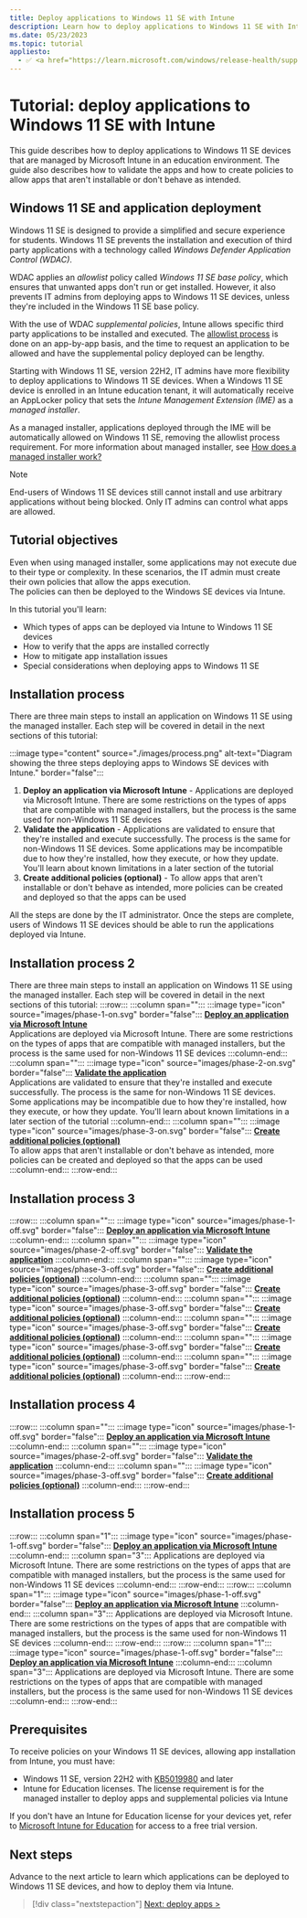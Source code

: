 ```yaml
---
title: Deploy applications to Windows 11 SE with Intune
description: Learn how to deploy applications to Windows 11 SE with Intune and how to validate the apps.
ms.date: 05/23/2023
ms.topic: tutorial
appliesto:
  - ✅ <a href="https://learn.microsoft.com/windows/release-health/supported-versions-windows-client" target="_blank">Windows 11 SE, version 22H2 and later</a>
---
```


# Tutorial: deploy applications to Windows 11 SE with Intune

This guide describes how to deploy applications to Windows 11 SE devices that are managed by Microsoft Intune in an education environment. The guide also describes how to validate the apps and how to create policies to allow apps that aren't installable or don't behave as intended.

## Windows 11 SE and application deployment

Windows 11 SE is designed to provide a simplified and secure experience for students. Windows 11 SE prevents the installation and execution of third party applications with a technology called *Windows Defender Application Control (WDAC)*.

WDAC applies an *allowlist* policy called *Windows 11 SE base policy*, which ensures that unwanted apps don't run or get installed. However, it also prevents IT admins from deploying apps to Windows 11 SE devices, unless they're included in the Windows 11 SE base policy.

With the use of WDAC *supplemental policies*, Intune allows specific third party applications to be installed and executed. The [allowlist process][EDU-1] is done on an app-by-app basis, and the time to request an application to be allowed and have the supplemental policy deployed can be lengthy.

Starting with Windows 11 SE, version 22H2, IT admins have more flexibility to deploy applications to Windows 11 SE devices. When a Windows 11 SE device is enrolled in an Intune education tenant, it will automatically receive an AppLocker policy that sets the *Intune Management Extension (IME)* as a *managed installer*.

As a managed installer, applications deployed through the IME will be automatically allowed on Windows 11 SE, removing the allowlist process requirement. For more information about managed installer, see [How does a managed installer work?][WIN-2]

> [!NOTE]
> End-users of Windows 11 SE devices still cannot install and use arbitrary applications without being blocked. Only IT admins can control what apps are allowed.

## Tutorial objectives

Even when using managed installer, some applications may not execute due to their type or complexity. In these scenarios, the IT admin must create their own policies that allow the apps execution.\
The policies can then be deployed to the Windows SE devices via Intune.

In this tutorial you'll learn:

- Which types of apps can be deployed via Intune to Windows 11 SE devices
- How to verify that the apps are installed correctly
- How to mitigate app installation issues
- Special considerations when deploying apps to Windows 11 SE

## Installation process

There are three main steps to install an application on Windows 11 SE using the managed installer. Each step will be covered in detail in the next sections of this tutorial:

:::image type="content" source="./images/process.png" alt-text="Diagram showing the three steps deploying apps to Windows SE devices with Intune." border="false":::

1. **Deploy an application via Microsoft Intune** - Applications are deployed via Microsoft Intune. There are some restrictions on the types of apps that are compatible with managed installers, but the process is the same used for non-Windows 11 SE devices
1. **Validate the application** - Applications are validated to ensure that they're installed and execute successfully. The process is the same for non-Windows 11 SE devices. Some applications may be incompatible due to how they're installed, how they execute, or how they update. You'll learn about known limitations in a later section of the tutorial
1. **Create additional policies (optional)** - To allow apps that aren't installable or don't behave as intended, more policies can be created and deployed so that the apps can be used

All the steps are done by the IT administrator. Once the steps are complete, users of Windows 11 SE devices should be able to run the applications deployed via Intune.


## Installation process 2

There are three main steps to install an application on Windows 11 SE using the managed installer. Each step will be covered in detail in the next sections of this tutorial:
:::row:::
   :::column span="":::
    :::image type="icon" source="images/phase-1-on.svg" border="false":::
      [**Deploy an application via Microsoft Intune**](deploy-apps.md)<br>
      Applications are deployed via Microsoft Intune. There are some restrictions on the types of apps that are compatible with managed installers, but the process is the same used for non-Windows 11 SE devices
   :::column-end:::
   :::column span="":::
    :::image type="icon" source="images/phase-2-on.svg" border="false":::
      [**Validate the application**](validate-apps.md)<br>
      Applications are validated to ensure that they're installed and execute successfully. The process is the same for non-Windows 11 SE devices. Some applications may be incompatible due to how they're installed, how they execute, or how they update. You'll learn about known limitations in a later section of the tutorial
   :::column-end:::
   :::column span="":::
    :::image type="icon" source="images/phase-3-on.svg" border="false":::
      [**Create additional policies (optional)**](create-policies.md)<br>
      To allow apps that aren't installable or don't behave as intended, more policies can be created and deployed so that the apps can be used
   :::column-end:::
:::row-end:::

## Installation process 3

:::row:::
   :::column span="":::
    :::image type="icon" source="images/phase-1-off.svg" border="false":::
      [**Deploy an application via Microsoft Intune**](deploy-apps.md)
   :::column-end:::
   :::column span="":::
    :::image type="icon" source="images/phase-2-off.svg" border="false":::
      [**Validate the application**](validate-apps.md)
   :::column-end:::
   :::column span="":::
    :::image type="icon" source="images/phase-3-off.svg" border="false":::
      [**Create additional policies (optional)**](create-policies.md)
   :::column-end:::
   :::column span="":::
    :::image type="icon" source="images/phase-3-off.svg" border="false":::
      [**Create additional policies (optional)**](create-policies.md)
   :::column-end:::
   :::column span="":::
    :::image type="icon" source="images/phase-3-off.svg" border="false":::
      [**Create additional policies (optional)**](create-policies.md)
   :::column-end:::
   :::column span="":::
    :::image type="icon" source="images/phase-3-off.svg" border="false":::
      [**Create additional policies (optional)**](create-policies.md)
   :::column-end:::
   :::column span="":::
    :::image type="icon" source="images/phase-3-off.svg" border="false":::
      [**Create additional policies (optional)**](create-policies.md)
   :::column-end:::
   :::column span="":::
    :::image type="icon" source="images/phase-3-off.svg" border="false":::
      [**Create additional policies (optional)**](create-policies.md)
   :::column-end:::
:::row-end:::

## Installation process 4

:::row:::
   :::column span="":::
    :::image type="icon" source="images/phase-1-off.svg" border="false":::
      [**Deploy an application via Microsoft Intune**](deploy-apps.md)
   :::column-end:::
   :::column span="":::
    :::image type="icon" source="images/phase-2-off.svg" border="false":::
      [**Validate the application**](validate-apps.md)
   :::column-end:::
   :::column span="":::
    :::image type="icon" source="images/phase-3-off.svg" border="false":::
      [**Create additional policies (optional)**](create-policies.md)
   :::column-end:::
:::row-end:::

## Installation process 5

:::row:::
   :::column span="1":::
    :::image type="icon" source="images/phase-1-off.svg" border="false":::
      [**Deploy an application via Microsoft Intune**](deploy-apps.md)
   :::column-end:::
   :::column span="3":::
      Applications are deployed via Microsoft Intune. There are some restrictions on the types of apps that are compatible with managed installers, but the process is the same used for non-Windows 11 SE devices
   :::column-end:::
:::row-end:::
:::row:::
   :::column span="1":::
    :::image type="icon" source="images/phase-1-off.svg" border="false":::
      [**Deploy an application via Microsoft Intune**](deploy-apps.md)
   :::column-end:::
   :::column span="3":::
      Applications are deployed via Microsoft Intune. There are some restrictions on the types of apps that are compatible with managed installers, but the process is the same used for non-Windows 11 SE devices
   :::column-end:::
:::row-end:::
:::row:::
   :::column span="1":::
    :::image type="icon" source="images/phase-1-off.svg" border="false":::
      [**Deploy an application via Microsoft Intune**](deploy-apps.md)
   :::column-end:::
   :::column span="3":::
      Applications are deployed via Microsoft Intune. There are some restrictions on the types of apps that are compatible with managed installers, but the process is the same used for non-Windows 11 SE devices
   :::column-end:::
:::row-end:::

## Prerequisites

To receive policies on your Windows 11 SE devices, allowing app installation from Intune, you must have:

- Windows 11 SE, version 22H2 with [KB5019980][KB-1] and later
- Intune for Education licenses. The license requirement is for the managed installer to deploy apps and supplemental policies via Intune

If you don't have an Intune for Education license for your devices yet, refer to [Microsoft Intune for Education][EXT-1] for access to a free trial version.

## Next steps

Advance to the next article to learn which applications can be deployed to Windows 11 SE devices, and how to deploy them via Intune.

> [!div class="nextstepaction"]
> [Next: deploy apps >](deploy-apps.md)

[KB-1]: https://support.microsoft.com/kb/5019980
[EDU-1]: /education/windows/windows-11-se-overview#add-your-own-applications
[EXT-1]: https://www.microsoft.com/en-us/education/intune
[WIN-1]: /windows/security/threat-protection/windows-defender-application-control/select-types-of-rules-to-create
[WIN-2]: /windows/security/threat-protection/windows-defender-application-control/configure-authorized-apps-deployed-with-a-managed-installer#how-does-a-managed-installer-work